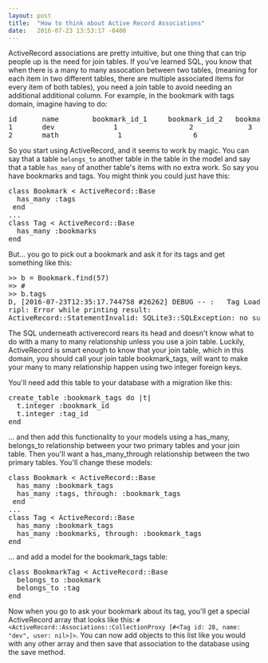 ```yaml
---
layout: post
title:  "How to think about Active Record Associations"
date:   2016-07-23 13:53:17 -0400
---
```


ActiveRecord associations are pretty intuitive, but one thing that can trip people up is the need for join tables. If you've learned SQL, you know that when there is a many to many assocation between two tables, (meaning for each item in two different tables, there are multiple associated items for every item of both tables), you need a join table to avoid needing an additional additional column. For example, in the bookmark with tags domain, imagine having to do:
<pre>
id      name        bookmark_id_1     bookmark_id_2   bookmark_id_3
1       dev              1                 2             3          
2       math              1                 6                      
</pre>
So you start using ActiveRecord, and it seems to work by magic. You can say that a table `belongs_to` another table in the table in the model and say that a table `has_many` of another table's items with no extra work. So say you have bookmarks and tags. You might think you could just have this:
<pre>
class Bookmark < ActiveRecord::Base
  has_many :tags
 end
...
class Tag < ActiveRecord::Base
  has_many :bookmarks
end
</pre>
But... you go to pick out a bookmark and ask it for its tags and get something like this:
<pre>
>> b = Bookmark.find(57)
=> #<Bookmark id: 57, name: "How to learn Emacs :: The very basics ", link: "http://david.rothlis.net/emacs/tutorial.html", description: nil, secret: nil, user_id: 5, created_at: "2016-07-19 23:33:28", updated_at: "2016-07-19 23:33:28">
>> b.tags
D, [2016-07-23T12:35:17.744758 #26262] DEBUG -- :   Tag Load (0.1ms)  SELECT "tags".* FROM "tags" WHERE "tags"."bookmark_id" = ?  [["bookmark_id", 57]]
ripl: Error while printing result:
ActiveRecord::StatementInvalid: SQLite3::SQLException: no such column: tags.bookmark_id: SELECT "tags".* FROM "tags" WHERE "tags"."bookmark_id" = ?
</pre>
The SQL underneath activerecord rears its head and doesn't know what to do with a many to many relationship unless you use a join table. Luckily, ActiveRecord is smart enough to know that your join table, which in this domain, you should call your join table bookmark_tags, will want to make your many to many relationship happen using two integer foreign keys.

You'll need add this table to your database with a migration like this:
<pre>
create_table :bookmark_tags do |t|
  t.integer :bookmark_id
  t.integer :tag_id
end
</pre>
... and then add this functionality to your models using a has_many, belongs_to relationship between your two primary tables and your join table. Then you'll want a has_many_through relationship between the two primary tables. You'll change these models:
<pre>
class Bookmark < ActiveRecord::Base
  has_many :bookmark_tags
  has_many :tags, through: :bookmark_tags
 end
...
class Tag < ActiveRecord::Base
  has_many :bookmark_tags
  has_many :bookmarks, through: :bookmark_tags 
end
</pre>
... and add a model for the bookmark_tags table:
<pre>
class BookmarkTag < ActiveRecord::Base
  belongs_to :bookmark
  belongs_to :tag
end
</pre>
Now when you go to ask your bookmark about its tag, you'll get a special ActiveRecord array that looks like this: `#<ActiveRecord::Associations::CollectionProxy [#<Tag id: 28, name: "dev", user: nil>]>`. You can now add objects to this list like you would with any other array and then save that association to the database using the save method. 
